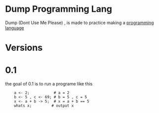 # Dump Programming Lang
Dump (Dont Use Me Please) , is made to practice making a [programming language](https://craftinginterpreters.com/scanning.html)
 


# Versions
# 0.1
the goal of 0.1 is to run a programe like this
```
    a <- 2;           # a = 2
    b <- 5 , c <- 69; # b = 5 , c = 5
    x <- a + b -> 5;  # x = a + b == 5
    whats x;         # output x
```